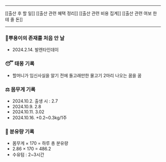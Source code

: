 ***
[[출산 후 할 일]]
[[출산 관련 혜택 정리]]
[[출산 관련 비용 집계]]
[[출산 관련 여보 한테 줄 돈]]
***

### 🤰뿌용이의 존재를 처음 안 날
- 2024.2.14. 발렌타인데이 

### 😴 태몽 기록
- 할머니가 임신사실을 알기 전에 돌고래만한 물고기 2마리 나오는 꿈을 꿈

### ⚖️ 몸무게 기록
- 2024.10.2. 출생 시 : 2.7
- 2024.10.9. 2.8
- 2024.10.11. 3.02
- 2024.10.16. +0.2~0.3kg/1주

### 🍼 분유량 기록

- 몸무게 × 170 = 하루 총 분유량
- 2.86 × 170 = 486.2
- 수유텀 : 2~3시간